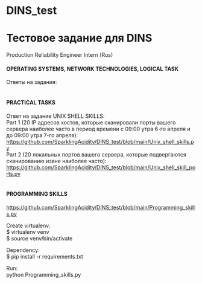 # DINS_test
# Тестовое задание для DINS <br>
Production Reliability Engineer Intern (Rus) <br>

#### OPERATING SYSTEMS, NETWORK TECHNOLOGIES, LOGICAL TASK <br>
Ответы на задания:   <br><br>


#### PRACTICAL TASKS <br>
Ответ на задание UNIX SHELL SKILLS: <br>
Part 1 (20 IP адресов хостов, которые сканировали порты вашего сервера наиболее часто в период времени с 09:00 утра 6-го апреля и до 09:00 утра 7-го апреля): 
https://github.com/SparklingAcidity/DINS_test/blob/main/Unix_shell_skills.py <br>
Part 2 (20 локальных портов вашего сервера, которые подвергаются сканированию извне наиболее часто): https://github.com/SparklingAcidity/DINS_test/blob/main/Unix_shell_skill_ports.py <br><br>

#### PROGRAMMING SKILLS <br>
https://github.com/SparklingAcidity/DINS_test/blob/main/Programming_skills.py

Create virtualenv:<br>
$ virtualenv venv<br>
$ source venv/bin/activate<br>

Dependency:<br>
$ pip install -r requirements.txt<br>

Run: <br>
python Programming_skills.py

